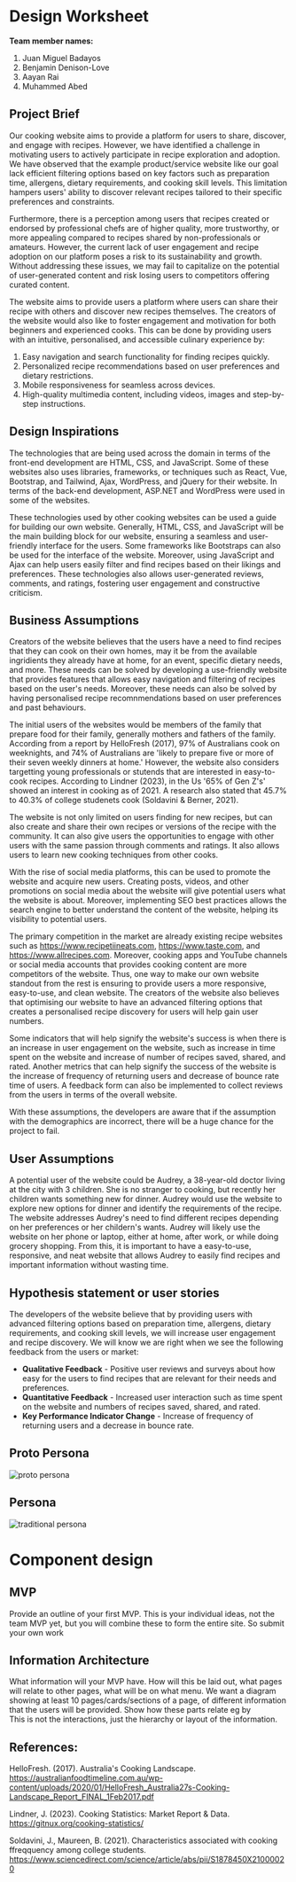 Design  Worksheet
=============

**Team member names:**

 1. Juan Miguel Badayos
 2. Benjamin Denison-Love
 3. Aayan Rai
 4. Muhammed Abed

Project Brief
-------------

Our cooking website aims to provide a platform for users to share, discover, and engage with recipes. However, we have identified a challenge in motivating users to actively participate in recipe exploration and adoption. We have observed that the example product/service website like our goal lack efficient filtering options based on key factors such as preparation time, allergens, dietary requirements, and cooking skill levels. This limitation hampers users' ability to discover relevant recipes tailored to their specific preferences and constraints.
 
Furthermore, there is a perception among users that recipes created or endorsed by professional chefs are of higher quality, more trustworthy, or more appealing compared to recipes shared by non-professionals or amateurs. However, the current lack of user engagement and recipe adoption on our platform poses a risk to its sustainability and growth. Without addressing these issues, we may fail to capitalize on the potential of user-generated content and risk losing users to competitors offering curated content.

The website aims to provide users a platform where users can share their recipe with others and discover new  recipes themselves. The creators of the website would also like to foster engagement and motivation for both beginners and experienced cooks. This can be done by providing users with an intuitive, personalised, and accessible culinary experience by:

1. Easy navigation and search functionality for finding recipes quickly.
2. Personalized recipe recommendations based on user preferences and dietary restrictions.
3. Mobile responsiveness for seamless across devices.
4. High-quality multimedia content, including videos, images and step-by-step instructions.

Design Inspirations
-------------------

The technologies that are being used across the domain in terms of the front-end development are HTML, CSS, and JavaScript. Some of these websites also uses libraries, frameworks, or techniques such as React, Vue, Bootstrap, and Tailwind, Ajax, WordPress, and jQuery for their website. In terms of the back-end development, ASP.NET and WordPress were used in some of the websites.

These technologies used by other cooking websites can be used a guide for building our own website. Generally, HTML, CSS, and JavaScript will be the main building block for our website, ensuring a seamless and user-friendly interface for the users. Some frameworks like Bootstraps can also be used for the interface of the website. Moreover, using JavaScript and Ajax can help users easily filter and find recipes based on their likings and preferences. These technologies also allows user-generated reviews, comments, and ratings, fostering user engagement and constructive criticism. 

Business Assumptions
--------------------

Creators of the website believes that the  users have a need to find recipes that they can cook on their own homes, may it be from the available ingridients they already have at home, for an event, specific dietary needs, and more. These needs can be solved by developing a use-friendly website that provides features that allows easy navigation and filtering of recipes based on the user's needs. Moreover, these needs can also be solved by having personalised recipe recomnmendations based on user preferences and past behaviours.

The initial users of the websites would be members of the family that prepare food for their family, generally mothers and fathers of the family. According from a report by HelloFresh (2017), 97% of Australians cook on weeknights, and 74% of Australians are 'likely to prepare five or more of  their seven weekly dinners at home.' However, the website also considers targetting young professionals or stutends that are interested in easy-to-cook recipes. According to Lindner (2023), in the Us '65% of Gen Z's' showed an interest in cooking as of 2021. A research also stated that 45.7% to  40.3% of college studenets cook (Soldavini & Berner, 2021).

The website is not only limited on users finding for new recipes, but can also create and share their own recipes or versions of the recipe with the community. It can also give users the opportunities to engage with other users with the same passion through comments and ratings. It also allows users to learn new cooking techniques from other cooks.

With the rise of social media platforms, this can be used to promote the website and acquire new users. Creating posts, videos, and other promotions on social media about the website will give potential users what the website is about. Moreover, implementing SEO best practices allows the search engine to better understand the content of the website, helping its visibility to potential users. 

The primary competition in the market are already existing recipe websites such as https://www.recipetiineats.com, https://www.taste.com, and https://www.allrecipes.com. Moreover, cooking apps and YouTube channels or social media accounts that provides cooking content are more competitors of the website. Thus, one way to make our own website standout from the rest is ensuring to provide users a more responsive, easy-to-use, and clean website. The creators of the website also believes that optimising our website to have an advanced filtering options that creates a personalised recipe discovery for users will help gain user numbers. 

Some indicators that will help signify the website's success is when there is an increase in user engagement on the website, such as increase in time spent on the website and increase of number of recipes saved, shared, and rated. Another metrics that can help signify the success of the website is the increase of frequency of returning users and decrease of bounce rate time of users. A feedback form can also be implemented to collect reviews from the users in terms of the overall website.

With these assumptions, the developers are aware that if the assumption with the demographics are incorrect, there will be a huge chance for the project to fail.

User Assumptions
----------------

A potential user of the website could be Audrey, a 38-year-old doctor living at the city with 3 children. She is no stranger to cooking, but recently her children wants something new for dinner. Audrey would use the website to explore new options for dinner and identify the requirements of the recipe. The website addresses Audrey's need to find different recipes depending on her preferences or her childern's wants. Audrey will likely use the website on her phone or laptop, either at home, after work,  or while doing grocery shopping. From this, it is important to have a easy-to-use, responsive, and neat website that allows Audrey to easily find recipes and important information without wasting time.

Hypothesis statement or user stories
------------------------------------

The developers of the website believe that by providing users with advanced filtering options based on preparation time, allergens, dietary requirements, and cooking skill levels, we will increase user engagement and recipe discovery. We will know we are right when we see the following feedback from the users or market:

* **Qualitative Feedback** - Positive user reviews and surveys about how easy for the users to find recipes that are relevant for their needs and preferences.
* **Quantitative Feedback** - Increased user interaction such as time spent on the website and numbers of recipes saved, shared, and rated.
* **Key Performance Indicator Change** - Increase of frequency of returning users and a decrease in bounce rate.

Proto Persona
-------------

![proto persona](proto-persona.jpg)

Persona
-------

![traditional persona](persona.jpg)

Component design
================

MVP 
---

Provide an outline of your first MVP. This is your individual ideas, not the team MVP yet, but you will combine these to form the entire site. So submit your own work

Information Architecture
------------------------

What information will your MVP have. How will this be laid out, what pages will relate to other pages, what will be on what menu. We want a diagram showing at least 10 pages/cards/sections of a page, of different information that the users will be provided. Show how these parts relate eg by  
This is not the interactions, just the hierarchy or layout of the information.


References:
-----------

HelloFresh. (2017). Australia's Cooking Landscape. https://australianfoodtimeline.com.au/wp-content/uploads/2020/01/HelloFresh_Australia27s-Cooking-Landscape_Report_FINAL_1Feb2017.pdf

Lindner, J. (2023). Cooking Statistics: Market Report & Data. https://gitnux.org/cooking-statistics/

Soldavini, J., Maureen, B. (2021). Characteristics associated with cooking ffreqquency among college students. https://www.sciencedirect.com/science/article/abs/pii/S1878450X21000020



